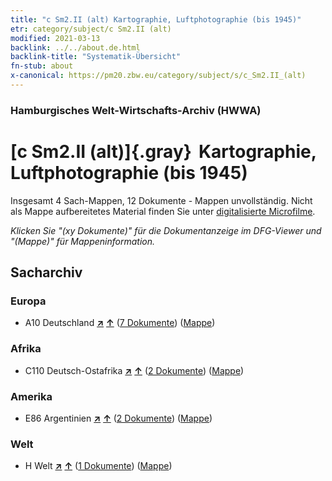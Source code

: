 ```yaml
---
title: "c Sm2.II (alt) Kartographie, Luftphotographie (bis 1945)"
etr: category/subject/c Sm2.II (alt)
modified: 2021-03-13
backlink: ../../about.de.html
backlink-title: "Systematik-Übersicht"
fn-stub: about
x-canonical: https://pm20.zbw.eu/category/subject/s/c_Sm2.II_(alt)
---
```


### Hamburgisches Welt-Wirtschafts-Archiv (HWWA)
# [c Sm2.II (alt)]{.gray}&#8201; Kartographie, Luftphotographie (bis 1945)&#160; 




Insgesamt 4 Sach-Mappen, 12 Dokumente - Mappen unvollständig.
Nicht als Mappe aufbereitetes Material finden Sie unter [digitalisierte Microfilme](/film/h1_sh.de.html).

_Klicken Sie "(xy Dokumente)" für die Dokumentanzeige im DFG-Viewer und "(Mappe)" für Mappeninformation._

## Sacharchiv




### Europa

- A10 Deutschland [**&nearr;**](../../../geo/i/126128/about.de.html "Deutschland (alle Mappen)") [**&uarr;**](../../../geo/about.de.html#A10 "Ländersystematik") (<a href="https://pm20.zbw.eu/dfgview/sh/126128,144220" title="über: Deutschland : Kartographie, Luftphotographie (bis 1945)" target="_blank">7 Dokumente</a>) ([Mappe](../../../../folder/sh/1261xx/126128/1442xx/144220/about.de.html))

### Afrika

- C110 Deutsch-Ostafrika [**&nearr;**](../../../geo/i/141471/about.de.html "Deutsch-Ostafrika (alle Mappen)") [**&uarr;**](../../../geo/about.de.html#C110 "Ländersystematik") (<a href="https://pm20.zbw.eu/dfgview/sh/141471,144220" title="über: Deutsch-Ostafrika : Kartographie, Luftphotographie (bis 1945)" target="_blank">2 Dokumente</a>) ([Mappe](../../../../folder/sh/1414xx/141471/1442xx/144220/about.de.html))

### Amerika

- E86 Argentinien [**&nearr;**](../../../geo/i/141692/about.de.html "Argentinien (alle Mappen)") [**&uarr;**](../../../geo/about.de.html#E86 "Ländersystematik") (<a href="https://pm20.zbw.eu/dfgview/sh/141692,144220" title="über: Argentinien : Kartographie, Luftphotographie (bis 1945)" target="_blank">2 Dokumente</a>) ([Mappe](../../../../folder/sh/1416xx/141692/1442xx/144220/about.de.html))

### Welt

- H Welt [**&nearr;**](../../../geo/i/141728/about.de.html "Welt (alle Mappen)") [**&uarr;**](../../../geo/about.de.html#H "Ländersystematik") (<a href="https://pm20.zbw.eu/dfgview/sh/141728,144220" title="über: Welt : Kartographie, Luftphotographie (bis 1945)" target="_blank">1 Dokumente</a>) ([Mappe](../../../../folder/sh/1417xx/141728/1442xx/144220/about.de.html))



